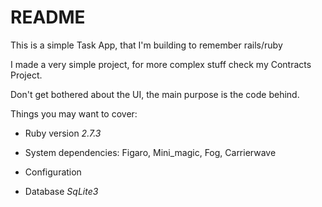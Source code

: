 # README

This is a simple Task App, that I'm building to remember rails/ruby

I made a very simple project, for more complex stuff check my Contracts Project.

Don't get bothered about the UI, the main purpose is the code behind.

Things you may want to cover:

* Ruby version _2.7.3_

* System dependencies: Figaro, Mini_magic, Fog, Carrierwave

* Configuration

* Database _SqLite3_

